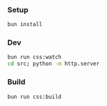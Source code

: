 ### Setup

```bash
bun install
```

### Dev

```bash
bun run css:watch
cd src; python -m http.server
```

### Build

```bash
bun run css:build
```
